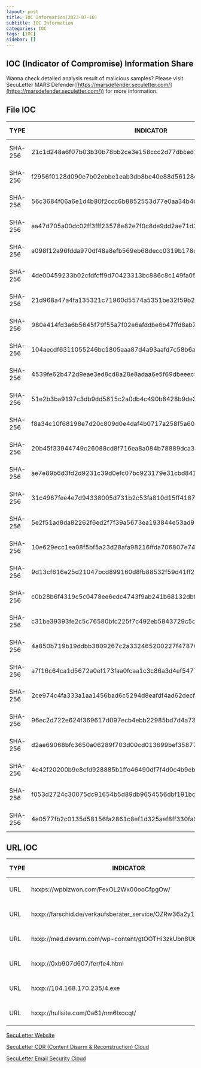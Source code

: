 ```yaml
---
layout: post
title: IOC Information(2023-07-10)
subtitle: IOC Information
categories: IOC
tags: [IOC]
sidebar: []
---
```


## **IOC (Indicator of Compromise) Information Share**

Wanna check detailed analysis result of malicious samples? Please visit SecuLetter MARS Defender([https://marsdefender.seculetter.com/](https://marsdefender.seculetter.com/)) for more information.

## File IOC

| TYPE | INDICATOR | Analysis Report |
| --- | --- | --- |
| SHA-256 | 21c1d248a6f07b03b30b78bb2ce3e158ccc2d77dbced1d1f2c3b2f41f865a07b | [MARS DEFENDER REPORT](https://marsdefender.seculetter.com/?hash=21c1d248a6f07b03b30b78bb2ce3e158ccc2d77dbced1d1f2c3b2f41f865a07b) |
| SHA-256 | f2956f0128d090e7b02ebbe1eab3db8be40e88d56128d87444f2dfeb100f2b48 | [MARS DEFENDER REPORT](https://marsdefender.seculetter.com/?hash=f2956f0128d090e7b02ebbe1eab3db8be40e88d56128d87444f2dfeb100f2b48) |
| SHA-256 | 56c3684f06a6e1d4b80f2ccc6b8852553d77e0aa34b4d7caca769f30a3c5142e | [MARS DEFENDER REPORT](https://marsdefender.seculetter.com/?hash=56c3684f06a6e1d4b80f2ccc6b8852553d77e0aa34b4d7caca769f30a3c5142e) |
| SHA-256 | aa47d705a00dc02ff3fff23578e82e7f0c8de9dd2ae71d317d3693e5495c709d | [MARS DEFENDER REPORT](https://marsdefender.seculetter.com/?hash=aa47d705a00dc02ff3fff23578e82e7f0c8de9dd2ae71d317d3693e5495c709d) |
| SHA-256 | a098f12a96fdda970df48a8efb569eb68decc0319b178d342b4cbba0c53b1406 | [MARS DEFENDER REPORT](https://marsdefender.seculetter.com/?hash=a098f12a96fdda970df48a8efb569eb68decc0319b178d342b4cbba0c53b1406) |
| SHA-256 | 4de00459233b02cfdfcff9d70423313bc886c8c149fa050205d2c3a04b6af551 | [MARS DEFENDER REPORT](https://marsdefender.seculetter.com/?hash=4de00459233b02cfdfcff9d70423313bc886c8c149fa050205d2c3a04b6af551) |
| SHA-256 | 21d968a47a4fa135321c71960d5574a5351be32f59b2795355ee2343935edc03 | [MARS DEFENDER REPORT](https://marsdefender.seculetter.com/?hash=21d968a47a4fa135321c71960d5574a5351be32f59b2795355ee2343935edc03) |
| SHA-256 | 980e414fd3a6b5645f79f55a7f02e6afddbe6b47ffd8ab74b45013e04b8e39c9 | [MARS DEFENDER REPORT](https://marsdefender.seculetter.com/?hash=980e414fd3a6b5645f79f55a7f02e6afddbe6b47ffd8ab74b45013e04b8e39c9) |
| SHA-256 | 104aecdf6311055246bc1805aaa87d4a93aafd7c58b6ac3b5bf50f0d218a5ebf | [MARS DEFENDER REPORT](https://marsdefender.seculetter.com/?hash=104aecdf6311055246bc1805aaa87d4a93aafd7c58b6ac3b5bf50f0d218a5ebf) |
| SHA-256 | 4539fe62b472d9eae3ed8cd8a28e8adaa6e5f69dbeeec5d5ff1b5cffb53da9fa | [MARS DEFENDER REPORT](https://marsdefender.seculetter.com/?hash=4539fe62b472d9eae3ed8cd8a28e8adaa6e5f69dbeeec5d5ff1b5cffb53da9fa) |
| SHA-256 | 51e2b3ba9197c3db9dd5815c2a0db4c490b8428b9de3c7d1c2adee2cf402844c | [MARS DEFENDER REPORT](https://marsdefender.seculetter.com/?hash=51e2b3ba9197c3db9dd5815c2a0db4c490b8428b9de3c7d1c2adee2cf402844c) |
| SHA-256 | f8a34c10f68198e7d20c809d0e4daf4b0717a258f5a60542482a298beedc6a17 | [MARS DEFENDER REPORT](https://marsdefender.seculetter.com/?hash=f8a34c10f68198e7d20c809d0e4daf4b0717a258f5a60542482a298beedc6a17) |
| SHA-256 | 20b45f33944749c26088cd8f716ea8a084b78889dca369870d94f1e79fd0e7f4 | [MARS DEFENDER REPORT](https://marsdefender.seculetter.com/?hash=20b45f33944749c26088cd8f716ea8a084b78889dca369870d94f1e79fd0e7f4) |
| SHA-256 | ae7e89b6d3fd2d9231c39d0efc07bc923179e31cbd84119fc46fe4265d6cb7f9 | [MARS DEFENDER REPORT](https://marsdefender.seculetter.com/?hash=ae7e89b6d3fd2d9231c39d0efc07bc923179e31cbd84119fc46fe4265d6cb7f9) |
| SHA-256 | 31c4967fee4e7d94338005d731b2c53fa810d15ff4187bba0c9c167ba1b02f53 | [MARS DEFENDER REPORT](https://marsdefender.seculetter.com/?hash=31c4967fee4e7d94338005d731b2c53fa810d15ff4187bba0c9c167ba1b02f53) |
| SHA-256 | 5e2f51ad8da82262f6ed2f7f39a5673ea193844e53ad9b3ab6ad9e8328dd80aa | [MARS DEFENDER REPORT](https://marsdefender.seculetter.com/?hash=5e2f51ad8da82262f6ed2f7f39a5673ea193844e53ad9b3ab6ad9e8328dd80aa) |
| SHA-256 | 10e629ecc1ea08f5bf5a23d28afa98216ffda706807e741871f97472776433eb | [MARS DEFENDER REPORT](https://marsdefender.seculetter.com/?hash=10e629ecc1ea08f5bf5a23d28afa98216ffda706807e741871f97472776433eb) |
| SHA-256 | 9d13cf616e25d21047bcd899160d8fb88532f59d41ff244ce1c85318e89102c3 | [MARS DEFENDER REPORT](https://marsdefender.seculetter.com/?hash=9d13cf616e25d21047bcd899160d8fb88532f59d41ff244ce1c85318e89102c3) |
| SHA-256 | c0b28b6f4319c5c0478ee6edc4743f9ab241b68132dbf060b92c38ceee765771 | [MARS DEFENDER REPORT](https://marsdefender.seculetter.com/?hash=c0b28b6f4319c5c0478ee6edc4743f9ab241b68132dbf060b92c38ceee765771) |
| SHA-256 | c31be39393fe2c5c76580bfc225f7c492eb5843729c5dcfb9a6e579ca6cb07db | [MARS DEFENDER REPORT](https://marsdefender.seculetter.com/?hash=c31be39393fe2c5c76580bfc225f7c492eb5843729c5dcfb9a6e579ca6cb07db) |
| SHA-256 | 4a850b719b19ddbb3809267c2a332465200227f4787021d3db0be28300f86efd | [MARS DEFENDER REPORT](https://marsdefender.seculetter.com/?hash=4a850b719b19ddbb3809267c2a332465200227f4787021d3db0be28300f86efd) |
| SHA-256 | a7f16c64ca1d5672a0ef173faa0fcaa1c3c86a3d4ef5477fb78a1c5699b1ba77 | [MARS DEFENDER REPORT](https://marsdefender.seculetter.com/?hash=a7f16c64ca1d5672a0ef173faa0fcaa1c3c86a3d4ef5477fb78a1c5699b1ba77) |
| SHA-256 | 2ce974c4fa333a1aa1456bad6c5294d8eafdf4ad62decf1ffb75b5bacebb29da | [MARS DEFENDER REPORT](https://marsdefender.seculetter.com/?hash=2ce974c4fa333a1aa1456bad6c5294d8eafdf4ad62decf1ffb75b5bacebb29da) |
| SHA-256 | 96ec2d722e624f369617d097ecb4ebb22985bd7d4a73b499c4a59dfc910919dc | [MARS DEFENDER REPORT](https://marsdefender.seculetter.com/?hash=96ec2d722e624f369617d097ecb4ebb22985bd7d4a73b499c4a59dfc910919dc) |
| SHA-256 | d2ae69068bfc3650a06289f703d00cd013699bef35877bae80dc18c524b22a3d | [MARS DEFENDER REPORT](https://marsdefender.seculetter.com/?hash=d2ae69068bfc3650a06289f703d00cd013699bef35877bae80dc18c524b22a3d) |
| SHA-256 | 4e42f20200b9e8cfd928885b1ffe46490df7f4d0c4b9ebec2b34606a1656a521 | [MARS DEFENDER REPORT](https://marsdefender.seculetter.com/?hash=4e42f20200b9e8cfd928885b1ffe46490df7f4d0c4b9ebec2b34606a1656a521) |
| SHA-256 | f053d2724c30075dc91654b5d89db9654556dbf191bc02ab2499aed7751768f3 | [MARS DEFENDER REPORT](https://marsdefender.seculetter.com/?hash=f053d2724c30075dc91654b5d89db9654556dbf191bc02ab2499aed7751768f3) |
| SHA-256 | 4e0577fb2c0135d58156fa2861c8ef1d325aef8ff330fa98c990539daa799560 | [MARS DEFENDER REPORT](https://marsdefender.seculetter.com/?hash=4e0577fb2c0135d58156fa2861c8ef1d325aef8ff330fa98c990539daa799560) |


## URL IOC

| TYPE | INDICATOR | Analysis Report |
| --- | --- | --- |
| URL | hxxps://wpbizwon.com/FexOL2Wx00ooCfpgOw/ | [MARS DEFENDER REPORT](https://marsdefender.seculetter.com/?hash=56c3684f06a6e1d4b80f2ccc6b8852553d77e0aa34b4d7caca769f30a3c5142e) |
| URL | hxxp://farschid.de/verkaufsberater_service/OZRw36a2y1CH2clUzY/ | [MARS DEFENDER REPORT](https://marsdefender.seculetter.com/?hash=aa47d705a00dc02ff3fff23578e82e7f0c8de9dd2ae71d317d3693e5495c709d) |
| URL | hxxp://med.devsrm.com/wp-content/gtOOTHi3zkUbn8U6/ | [MARS DEFENDER REPORT](https://marsdefender.seculetter.com/?hash=a098f12a96fdda970df48a8efb569eb68decc0319b178d342b4cbba0c53b1406) |
| URL | hxxp://0xb907d607/fer/fe4.html | [MARS DEFENDER REPORT](https://marsdefender.seculetter.com/?hash=4539fe62b472d9eae3ed8cd8a28e8adaa6e5f69dbeeec5d5ff1b5cffb53da9fa) |
| URL | hxxp://104.168.170.235/4.exe | [MARS DEFENDER REPORT](https://marsdefender.seculetter.com/?hash=31c4967fee4e7d94338005d731b2c53fa810d15ff4187bba0c9c167ba1b02f53) |
| URL | hxxp://hullsite.com/0a61/nm6lxocqt/ | [MARS DEFENDER REPORT](https://marsdefender.seculetter.com/?hash=96ec2d722e624f369617d097ecb4ebb22985bd7d4a73b499c4a59dfc910919dc) |


[SecuLetter Website](https://global.seculetter.com/)

[SecuLetter CDR (Content Disarm & Reconstruction) Cloud](https://aws.amazon.com/marketplace/pp/prodview-rojjj6xvqijfk)

[SecuLetter Email Security Cloud](https://aws.amazon.com/marketplace/pp/prodview-ndwijdxk7iobk)